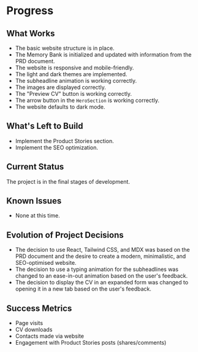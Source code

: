 # Progress

## What Works

*   The basic website structure is in place.
*   The Memory Bank is initialized and updated with information from the PRD document.
*   The website is responsive and mobile-friendly.
*   The light and dark themes are implemented.
*   The subheadline animation is working correctly.
*   The images are displayed correctly.
*   The "Preview CV" button is working correctly.
*   The arrow button in the `HeroSection` is working correctly.
*   The website defaults to dark mode.

## What's Left to Build

*   Implement the Product Stories section.
*   Implement the SEO optimization.

## Current Status

The project is in the final stages of development.

## Known Issues

*   None at this time.

## Evolution of Project Decisions

*   The decision to use React, Tailwind CSS, and MDX was based on the PRD document and the desire to create a modern, minimalistic, and SEO-optimised website.
*   The decision to use a typing animation for the subheadlines was changed to an ease-in-out animation based on the user's feedback.
*   The decision to display the CV in an expanded form was changed to opening it in a new tab based on the user's feedback.

## Success Metrics

*   Page visits
*   CV downloads
*   Contacts made via website
*   Engagement with Product Stories posts (shares/comments)
